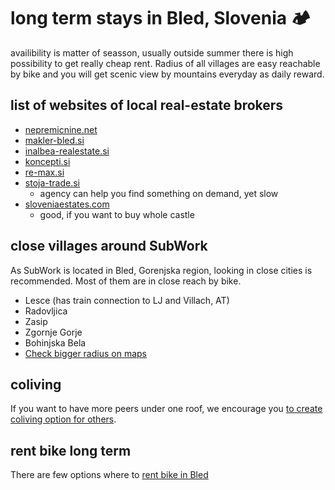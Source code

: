 # long term stays in Bled, Slovenia 🏕️

availibility is matter of seasson, usually outside summer there is high possibility to get really cheap rent. Radius of all villages are easy reachable by bike and you will get scenic view by mountains everyday as daily reward.

list of websites of local real-estate brokers
---

- [nepremicnine.net](https://www.nepremicnine.net/oglasi-oddaja/gorenjska/stanovanje/)
- [makler-bled.si](https://www.makler-bled.si/)
- [inalbea-realestate.si](https://www.inalbea-realestate.si/)
- [koncepti.si](https://www.koncepti.si/)
- [re-max.si](https://www.re-max.si/)
- [stoja-trade.si](https://www.stoja-trade.si/)  
  - agency can help you find something on demand, yet slow
- [sloveniaestates.com](https://www.sloveniaestates.com/properties/view-all-properties/) 
  - good, if you want to buy whole castle

close villages around SubWork
---
As SubWork is located in Bled, Gorenjska region, looking in close cities is recommended.
Most of them are in close reach by bike.

*   Lesce (has train connection to LJ and Villach, AT)
*   Radovljica
*   Zasip
*   Zgornje Gorje
*   Bohinjska Bela
*   [Check bigger radius on maps](https://goo.gl/maps/1V8zD3jBWP16cudQA)


coliving
---
If you want to have more peers under one roof, 
we encourage you [to create coliving option for others](./coliving-in-bled.md).


rent bike long term
---
There are few options where to [rent bike in Bled](https://www.bled.si/en/information/getting-around-bled/2019100917061847/bike-and-e-bike-rental/)